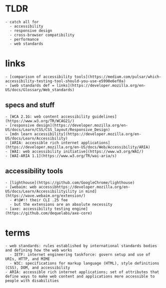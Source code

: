 # TLDR 
    - catch all for
      - accessibility
      - responsive design
      - cross-browser compatibility
      - performance
      - web standards


# links 
    - [comparison of accessibility tools](https://medium.com/pulsar/which-accessibility-testing-tool-should-you-use-e5990e6ef0a)
    - [web standards def = links](https://developer.mozilla.org/en-US/docs/Glossary/Web_standards)


## specs and stuff
    - [WCA 2.1G: web content accessibility guidelines](https://www.w3.org/TR/WCAG21/)
    - [responsive design](https://developer.mozilla.org/en-US/docs/Learn/CSS/CSS_layout/Responsive_Design)
    - [mdn learn accessibility](https://developer.mozilla.org/en-US/docs/Learn/Accessibility)
    - [ARIA: accessible rich internet applications](https://developer.mozilla.org/en-US/docs/Web/Accessibility/ARIA)
    - [WAI: web accessibility initiative](https://www.w3.org/WAI/)
    - [WAI-ARIA 1.1](https://www.w3.org/TR/wai-aria/s)


## accessibility tools
    - [lighthouse](https://github.com/GoogleChrome/lighthouse)
    - [webaim: web accessibhttps://developer.mozilla.org/en-US/docs/Learn/Accessibilityility in mind](https://wave.webaim.org/extension/)
      - #!@#!! their CLI .25 fee
      - but the extensions are an absolute necessity
    - [axe: accessibility testing engine](https://github.com/dequelabs/axe-core)

# terms 
    - web standards: rules established by international standards bodies and defining how the web works
      - IETF: internet engineering taskforce: govern setup and use of URIs, HTTP, and MIME
      - W3C: specifications for markup language (HTML), style definitions (CSS), DOM, and accessibility
    - ARIA: accessible rich internet applications; set of attributes that define ways to make web content and applications more accessible to people with disabilities